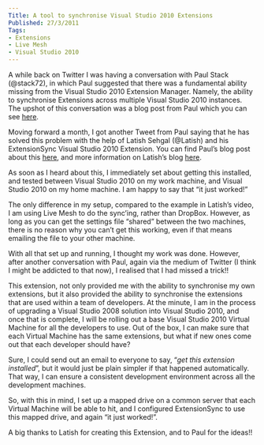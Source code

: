 ```yaml
---
Title: A tool to synchronise Visual Studio 2010 Extensions
Published: 27/3/2011
Tags:
- Extensions
- Live Mesh
- Visual Studio 2010
---
```


A while back on Twitter I was having a conversation with Paul Stack (@stack72), in which Paul suggested that there was a fundamental ability missing from the Visual Studio 2010 Extension Manager. Namely, the ability to synchronise Extensions across multiple Visual Studio 2010 instances. The upshot of this conversation was a blog post from Paul which you can see [here](http://paulstack.co.uk/blog/post/Visual-Studio-2010-Extension-Required.aspx).

Moving forward a month, I got another Tweet from Paul saying that he has solved this problem with the help of Latish Sehgal (@Latish) and his ExtensionSync Visual Studio 2010 Extension. You can find Paul’s blog post about this [here](http://paulstack.co.uk/blog/post/Finally-a-Visual-Studio-Extension-Sync-Tool.aspx), and more information on Latish’s blog [here](http://dotnetsurfers.com/blog/2011/03/14/extensionsync-a-visual-studio-extension-to-synchronize-other-extensions/).

As soon as I heard about this, I immediately set about getting this installed, and tested between Visual Studio 2010 on my work machine, and Visual Studio 2010 on my home machine. I am happy to say that “it just worked!”

The only difference in my setup, compared to the example in Latish’s video, I am using Live Mesh to do the sync’ing, rather than DropBox. However, as long as you can get the settings file “shared” between the two machines, there is no reason why you can’t get this working, even if that means emailing the file to your other machine.

With all that set up and running, I thought my work was done. However, after another conversation with Paul, again via the medium of Twitter (I think I might be addicted to that now), I realised that I had missed a trick!!

This extension, not only provided me with the ability to synchronise my own extensions, but it also provided the ability to synchronise the extensions that are used within a team of developers. At the minute, I am in the process of upgrading a Visual Studio 2008 solution into Visual Studio 2010, and once that is complete, I will be rolling out a base Visual Studio 2010 Virtual Machine for all the developers to use. Out of the box, I can make sure that each Virtual Machine has the same extensions, but what if new ones come out that each developer should have?

Sure, I could send out an email to everyone to say, “_get this extension installed_”, but it would just be plain simpler if that happened automatically. That way, I can ensure a consistent development environment across all the development machines.

So, with this in mind, I set up a mapped drive on a common server that each Virtual Machine will be able to hit, and I configured ExtensionSync to use this mapped drive, and again “it just worked!”.

A big thanks to Latish for creating this Extension, and to Paul for the ideas!!
